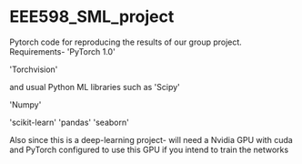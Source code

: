 # EEE598_SML_project
Pytorch code for reproducing the results of our group project.
Requirements-
'PyTorch 1.0' 

'Torchvision'  

and usual Python ML libraries such as
'Scipy' 

'Numpy' 

'scikit-learn'
'pandas'
'seaborn'

Also since this is a deep-learning project- will need a Nvidia GPU  with cuda and PyTorch configured to use this GPU if you intend to train the networks

